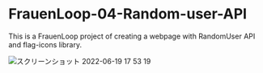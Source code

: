 # FrauenLoop-04-Random-user-API

This is a FrauenLoop project of creating a webpage with RandomUser API and flag-icons library.

![スクリーンショット 2022-06-19 17 53 19](https://user-images.githubusercontent.com/92433326/174489651-6cc8a90f-ac57-46c8-9314-78de763bc16d.jpg)
